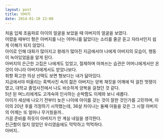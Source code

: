 ```yaml
---
layout: post
title: 아버지
date: 2014-01-10 22:00
---
```


처음 입체 초음파로 아이의 얼굴을 보았을 때 아버지의 얼굴을 보였다.   
어렸을 때부터 형은 아버지를 나는 어머니를 닮았다는 소리를 줄곧 듣고 자라서인지 쉽게 이해가 되지 않았다.   
아이로 인해 대화가 많아지고 왕래가 많아진 지금에서야 나에게 아버지의 모습이, 행동이 녹아있었음을 알게 된다.   
아버지의 은근한 고집은 나에게도 있었고, 절제하며 아껴쓰는 습관은 어머니에게서만 온 것이 아니라 아버지에게서도 받았나보다.   
취향 확고한 의상 선택도 보면 형보다는 내가 닮아있다.   
지금에서야 떠올리는 흑백사진 속의 젊은 아버지는 양복 재킷을 어깨에 턱 걸친 멋쟁이였고, 대학교 졸업사진에서 나도 비슷하게 양복을 걸쳤던 것 같다.   
5년 된 며느리에게도 고개숙여 인사하는 순박함도 이제와 보니 새롭다.   
아이가 세상에 나오기 전부터 늦은 나이에 아이를 갖는 것이 잘한 것인가를 고민하며, 아이의 20년 후를 걱정하기 시작했는데, 36살 차이나는 둘째 아들을 갖은 그 시절 아버지의 어깨는 또 얼마나 무거웠을까..   
가끔 준비를 하듯이 아버지가 안 계실 내일을 생각한다.   
친근함이 많지 않았던 우리였음에도 막막하고 먹먹하다.   
아버지..
